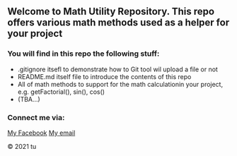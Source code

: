 ## Welcome to Math Utility Repository. This repo offers various math methods used as a helper for your project


### You will find in this repo the following stuff:

* .gitignore itsefl to demonstrate how to Git tool wil upload a file or not
* README.md itself file to introduce the contents of this repo
* All of math methods to support for the math calculationin your project, e.g. getFactorial(), sin(), cos()
* (TBA...)

### Connect me via:
[My Facebook](http://facebook.com/profile.php?id=100009851439553)
[My email](tunltse141052@fpt.edu.vn)

© 2021 tu

